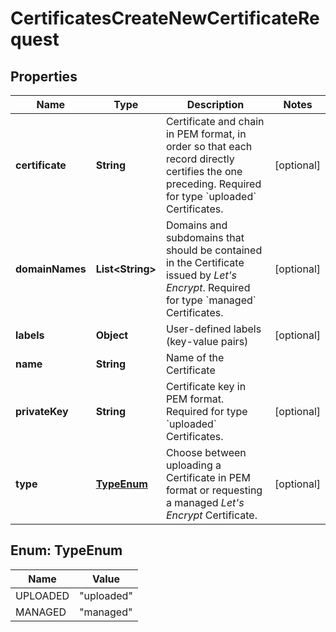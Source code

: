 

# CertificatesCreateNewCertificateRequest


## Properties

| Name | Type | Description | Notes |
|------------ | ------------- | ------------- | -------------|
|**certificate** | **String** | Certificate and chain in PEM format, in order so that each record directly certifies the one preceding. Required for type &#x60;uploaded&#x60; Certificates. |  [optional] |
|**domainNames** | **List&lt;String&gt;** | Domains and subdomains that should be contained in the Certificate issued by *Let&#39;s Encrypt*. Required for type &#x60;managed&#x60; Certificates. |  [optional] |
|**labels** | **Object** | User-defined labels (key-value pairs) |  [optional] |
|**name** | **String** | Name of the Certificate |  |
|**privateKey** | **String** | Certificate key in PEM format. Required for type &#x60;uploaded&#x60; Certificates. |  [optional] |
|**type** | [**TypeEnum**](#TypeEnum) | Choose between uploading a Certificate in PEM format or requesting a managed *Let&#39;s Encrypt* Certificate. |  [optional] |



## Enum: TypeEnum

| Name | Value |
|---- | -----|
| UPLOADED | &quot;uploaded&quot; |
| MANAGED | &quot;managed&quot; |



